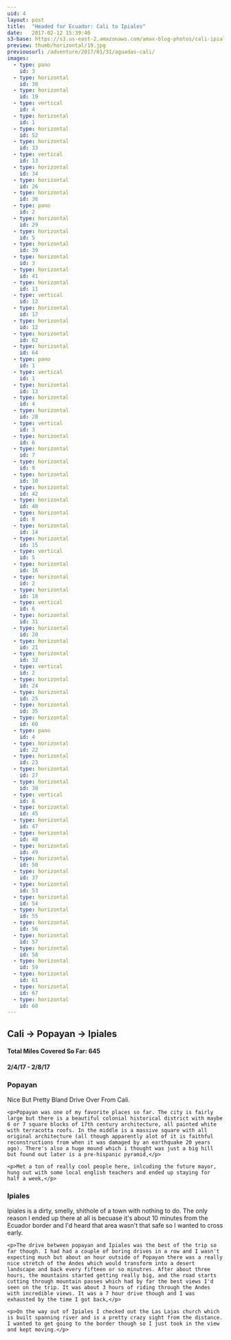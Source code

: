 ```yaml
---
uid: 4
layout: post
title:  "Headed for Ecuador: Cali to Ipiales"
date:   2017-02-12 15:39:40
s3-base: https://s3.us-east-2.amazonaws.com/amax-blog-photos/cali-ipiales
preview: thumb/horizontal/19.jpg
previousurl: /adventure/2017/01/31/aguadas-cali/
images:
  - type: pano
    id: 3
  - type: horizontal
    id: 30
  - type: horizontal
    id: 19
  - type: vertical
    id: 4
  - type: horizontal
    id: 1
  - type: horizontal
    id: 52
  - type: horizontal
    id: 33
  - type: vertical
    id: 13
  - type: horizontal
    id: 34
  - type: horizontal
    id: 26
  - type: horizontal
    id: 36
  - type: pano
    id: 2
  - type: horizontal
    id: 29
  - type: horizontal
    id: 5
  - type: horizontal
    id: 39
  - type: horizontal
    id: 3
  - type: horizontal
    id: 41
  - type: horizontal
    id: 11
  - type: vertical
    id: 12
  - type: horizontal
    id: 17
  - type: horizontal
    id: 12
  - type: horizontal
    id: 62
  - type: horizontal
    id: 64
  - type: pano
    id: 1
  - type: vertical
    id: 1
  - type: horizontal
    id: 13
  - type: horizontal
    id: 4
  - type: horizontal
    id: 28
  - type: vertical
    id: 3
  - type: horizontal
    id: 6
  - type: horizontal
    id: 7
  - type: horizontal
    id: 9
  - type: horizontal
    id: 10
  - type: horizontal
    id: 42
  - type: horizontal
    id: 40
  - type: horizontal
    id: 8
  - type: horizontal
    id: 14
  - type: horizontal
    id: 15
  - type: vertical
    id: 5
  - type: horizontal
    id: 16
  - type: horizontal
    id: 2
  - type: horizontal
    id: 18
  - type: vertical
    id: 6
  - type: horizontal
    id: 31
  - type: horizontal
    id: 20
  - type: horizontal
    id: 21
  - type: horizontal
    id: 32
  - type: vertical
    id: 2
  - type: horizontal
    id: 24
  - type: horizontal
    id: 25
  - type: horizontal
    id: 35
  - type: horizontal
    id: 60
  - type: pano
    id: 4
  - type: horizontal
    id: 22
  - type: horizontal
    id: 23
  - type: horizontal
    id: 27
  - type: horizontal
    id: 38
  - type: vertical
    id: 8
  - type: horizontal
    id: 45
  - type: horizontal
    id: 47
  - type: horizontal
    id: 48
  - type: horizontal
    id: 49
  - type: horizontal
    id: 50
  - type: horizontal
    id: 37
  - type: horizontal
    id: 53
  - type: horizontal
    id: 54
  - type: horizontal
    id: 55
  - type: horizontal
    id: 56
  - type: horizontal
    id: 57
  - type: horizontal
    id: 58
  - type: horizontal
    id: 59
  - type: horizontal
    id: 61
  - type: horizontal
    id: 67
  - type: horizontal
    id: 68
---
```


<div class="post-content">
  <h2>Cali -> Popayan -> Ipiales </h2>

  <h4>Total Miles Covered So Far: 645</h4>
  <h4>2/4/17 - 2/8/17</h4>

  <h3>Popayan</h3>
    <p>Nice But Pretty Bland Drive Over From Cali.</p>

    <p>Popayan was one of my favorite places so far. The city is fairly large but there is a beautiful colonial historical district with maybe 6 or 7 square blocks of 17th century architecture, all painted white with terracotta roofs. In the middle is a massive square with all original architecture (all though apparently alot of it is faithful reconstructions from when it was damaged by an earthquake 20 years ago). There's also a huge mound which i thought was just a big hill but found out later is a pre-hispanic pyramid,</p>

    <p>Met a ton of really cool people here, inlcuding the future mayor, hung out with some local english teachers and ended up staying for half a week,</p>

  <h3>Ipiales</h3>
    <p>Ipiales is a dirty, smelly, shithole of a town with nothing to do. The only reason I ended up there at all is becuase it's about 10 minutes from the Ecuador border and I'd heard that area wasn't that safe so I wanted to cross early.</p>

    <p>The drive between popayan and Ipiales was the best of the trip so far though. I had had a couple of boring drives in a row and I wasn't expecting much but about an hour outside of Popayan there was a really nice stretch of the Andes which would transform into a desert landscape and back every fifteen or so minutres. After about three hours, the mountains started getting really big, and the road starts cutting through mountain passes which had by far the best views I'd seen on the trip. It was about 3 hours of riding through the Andes with incredible views. It was a 7 hour drive though and I was exhausted by the time I got back,</p>

    <p>On the way out of Ipiales I checked out the Las Lajas church which is built spanning river and is a pretty crazy sight from the distance. I wanted to get going to the border though so I just took in the view and kept moving.</p>
</div>

